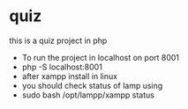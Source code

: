# quiz
this is a quiz project in php
- To run the project in localhost on port 8001
- php -S localhost:8001
- after xampp install  in linux
- you should check status of lamp using
- sudo bash /opt/lampp/xampp status
